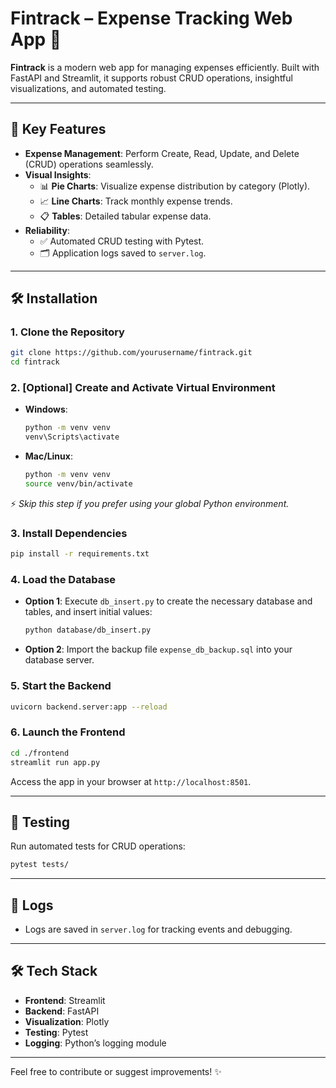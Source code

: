 # Fintrack – Expense Tracking Web App 🚀

**Fintrack** is a modern web app for managing expenses efficiently. Built with FastAPI and Streamlit, it supports robust CRUD operations, insightful visualizations, and automated testing.

---

## 🌟 Key Features

- **Expense Management**: Perform Create, Read, Update, and Delete (CRUD) operations seamlessly.
- **Visual Insights**:
  - 📊 **Pie Charts**: Visualize expense distribution by category (Plotly).
  - 📈 **Line Charts**: Track monthly expense trends.
  - 📋 **Tables**: Detailed tabular expense data.
- **Reliability**:
  - ✅ Automated CRUD testing with Pytest.
  - 🗂️ Application logs saved to `server.log`.

---

## 🛠️ Installation

### 1. **Clone the Repository**

```bash
git clone https://github.com/yourusername/fintrack.git
cd fintrack
```

### 2. **[Optional] Create and Activate Virtual Environment**

- **Windows**:
  ```bash
  python -m venv venv
  venv\Scripts\activate
  ```
- **Mac/Linux**:
  ```bash
  python -m venv venv
  source venv/bin/activate
  ```

⚡ *Skip this step if you prefer using your global Python environment.*

### 3. **Install Dependencies**

```bash
pip install -r requirements.txt
```

### 4. **Load the Database**

- **Option 1**: Execute `db_insert.py` to create the necessary database and tables, and insert initial values:
  ```bash
  python database/db_insert.py
  ```
- **Option 2**: Import the backup file `expense_db_backup.sql` into your database server.

### 5. **Start the Backend**

```bash
uvicorn backend.server:app --reload
```

### 6. **Launch the Frontend**

```bash
cd ./frontend
streamlit run app.py
```

Access the app in your browser at `http://localhost:8501`.

---

## 🧪 Testing

Run automated tests for CRUD operations:

```bash
pytest tests/
```

---

## 📄 Logs

- Logs are saved in `server.log` for tracking events and debugging.

---

## 🛠️ Tech Stack

- **Frontend**: Streamlit
- **Backend**: FastAPI
- **Visualization**: Plotly
- **Testing**: Pytest
- **Logging**: Python’s logging module

---

Feel free to contribute or suggest improvements! ✨

